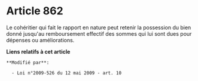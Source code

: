# Article 862

Le cohéritier qui fait le rapport en nature peut retenir la possession du bien donné jusqu'au remboursement effectif des
sommes qui lui sont dues pour dépenses ou améliorations.

**Liens relatifs à cet article**

	**Modifié par**:

	  - Loi n°2009-526 du 12 mai 2009 - art. 10
